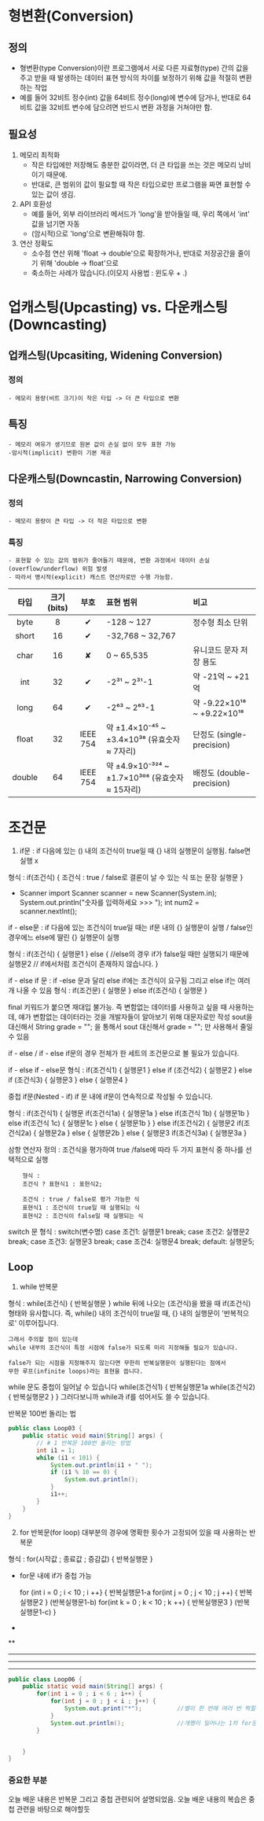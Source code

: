  # 형변환(Conversion)
 ## 정의
 - 형변환(type Conversion)이란 프로그램에서 서로 다른 자료형(type) 간의 값을 주고 받을 때 발생하는
   데이터 표현 방식의 차이를 보정하기 위해 값을 적절히 변환하는 작업
 - 예를 들어 32비트 정수(int) 값을 64비트 정수(long)에 변수에 담거나, 반대로 64비트 값을 32비트 변수에 담으려면
   반드시 변환 과정을 거쳐야만 함. 
## 필요성
1. 메모리 최적화
   - 작은 타입에만 저장해도 충분한 값이라면, 더 큰 타입을 쓰는 것은 메모리 낭비이기 때문에. 
   - 반대로, 큰 범위의 값이 필요할 때 작은 타입으로만 프로그램을 짜면 표현할 수 있는 값이 생김.
2. API 호환성 
   - 예를 들어, 외부 라이브러리 메서드가 'long'을 받아들일 때, 우리 쪽에서 'int' 값을 넘기면 자동
   - (암시적)으로 'long'으로 변환해줘야 함.
3. 연산 정확도
    - 소수점 연산 위해 'float -> double'으로 확장하거나, 반대로 저장공간을 줄이기 위해 'double -> float'으로 
    - 축소하는 사례가 많습니다.(이모지 사용법 : 윈도우 + .)
# 업캐스팅(Upcasting) vs. 다운캐스팅(Downcasting)
## 업캐스팅(Upcasiting, Widening Conversion)
### 정의
    - 메모리 용량(비트 크기)이 작은 타입 -> 더 큰 타입으로 변환
## 특징 
    - 메모리 여유가 생기므로 원본 값이 손실 없이 모두 표현 가능
    -암시적(implicit) 변환이 기본 제공
## 다운캐스팅(Downcastin, Narrowing Conversion)
### 정의
    - 메모리 용량이 큰 타입 -> 더 작은 타입으로 변환
### 특징
    - 표현할 수 있는 값의 범위가 줄어들기 때문에, 변환 과정에서 데이터 손실(overflow/underflow) 위험 발생
    - 따라서 명시적(explicit) 캐스트 연산자로만 수행 가능함.
| 타입   | 크기 (bits) | 부호     | 표현 범위                                      | 비고                         |
|:------:|:-----------:|:--------:|:-----------------------------------------------|:-----------------------------|
| byte   | 8           | ✔︎       | -128 ~ 127                                     | 정수형 최소 단위             |
| short  | 16          | ✔︎       | -32,768 ~ 32,767                               |                              |
| char   | 16          | ✘        | 0 ~ 65,535                                     | 유니코드 문자 저장 용도      |
| int    | 32          | ✔︎       | -2³¹ ~ 2³¹-1                                   | 약 -21억 ~ +21억             |
| long   | 64          | ✔︎       | -2⁶³ ~ 2⁶³-1                                   | 약 -9.22×10¹⁸ ~ +9.22×10¹⁸   |
| float  | 32          | IEEE 754 | 약 ±1.4×10⁻⁴⁵ ~ ±3.4×10³⁸ (유효숫자 ≈ 7자리)     | 단정도 (single-precision)    |
| double | 64          | IEEE 754 | 약 ±4.9×10⁻³²⁴ ~ ±1.7×10³⁰⁸ (유효숫자 ≈ 15자리) | 배정도 (double-precision)    |

# 조건문
1. if문 : if 다음에 있는 () 내의 조건식이 true일 때 {} 내의 실행문이 실행됨.
false면 실행 x

형식 :
if(조건식) {       조건식 : true / false로 결론이 날 수 있는 식 또는 문장
실행문
}
- Scanner import
Scanner scanner = new Scanner(System.in);
System.out.println("숫자를 입력하세요 >>> ");
int num2 = scanner.nextInt();

if - else문 : if 다음에 있는 조건식이 true일 때는 if문 내의 {} 실행문이 실행
/ false인 경우에느 else에 딸린 {} 실행문이 실행

형식 :
if(조건식) {
   실행문1
} else {                    //else의 경우 if가 false일 때만 실행되기 때문에
   실행문2                   // if에서처럼 조건식이 존재하지 않습니다.
}

if - else if 문 : if -else 문과 달리 else if에는 조건식이 요구됨
   그리고 else if는 여러개 나올 수 있음
형식 :
if(조건문) {
   실행문
} else if(조건식) {
   실행문
}

final 키워드가 붙으면 재대입 불가능. 즉 변함없는 데이터를 사용하고 싶을 때 사용하는데,
얘가 변함없는 데이터라는 것을 개발자들이 알아보기 위해 대문자로만 작성
sout을 대신해서 String grade = ""; 을 통해서 sout 대신해서 grade = ""; 만 사용해서 줄일 수 있음

if - else / if - else if문의 경우 전체가 한 세트의 조건문으로 볼 필요가 있습니다.

if - else if - else문
형식 :
if(조건식1) {
   실행문1
} else if (조건식2) {
   실행문2
} else if (조건식3) {
   실행문3
} else {
   실행문4
}

중첩 if문(Nested - if)
if 문 내에 if문이 연속적으로 작성될 수 있습니다.

   형식 :
   if(조건식1) {
        실행문
        if(조건식1a) {
            실행문1a
        } else if(조건식 1b) {
            실행문1b
        }  else if(조건식 1c) {
            실행문1c
        }  else {
            실행문1b
        }
    } else if(조건식2) {
        실행문2
        if(조건식2a) {
            실행문2a
        } else {
            실행문2b
    } else {
        실행문3
        if(조건식3a) {
            실행문3a
        }

삼항 연산자
정의 : 조건식을 평가하여 true /false에 따라 두 가지 표현식 중 하나를 선택적으로 실행

        형식 : 
        조건식 ? 표현식1 : 표헌식2;
        
        조건식 : true / false로 평가 가능한 식
        표현식1 : 조건식이 true일 때 실행되는 식
        표현식2 : 조건식이 false일 때 실행되는 식
switch 문
형식 :
    switch(변수명)
        case 조건1:
            실행문1
            break;
        case 조건2:
            실행문2
            break;
        case 조건3:
            실행문3
            break;
        case 조건4:
            실행문4
            break;
        default:
            실행문5;

## Loop
1. while 반복문

형식 :
while(조건식) {
    반복실행문
}
    while 뒤에 나오는 (조건식)을 봤을 때 if(조건식) 형태와 유사합니다.
    즉, while() 내의 조건식이 true일 때, {} 내의 실행문이 '반복적으로' 이루어집니다.

    그래서 주의할 점이 있는데
    while 내부의 조건식이 특정 시점에 false가 되도록 미리 지정해둘 필요가 있습니다.

    false가 되는 시점을 지정해주지 않는다면 무한히 반복실행문이 실행된다는 점에서 
    무한 루프(infinite loops)라는 표현을 씁니다.
while 문도 중첩이 일어날 수 있습니다
while(조건식1) {
    반복실행문1a
    while(조건식2){
        반복실행문2
    }
}
그러다보니까 while과 if를 섞어서도 쓸 수 있습니다.

반복문 100번 돌리는 법
```java
public class Loop03 {
    public static void main(String[] args) {
        // # 1 반복문 100번 돌리는 방법
        int i1 = 1;
        while (i1 < 101) {
            System.out.println(i1 + " ");
            if (i1 % 10 == 0) {
                System.out.println();
            }
            i1++;
        }
    }
}
```

2. for 반복문(for loop)
대부분의 경우에 명확한 횟수가 고정되어 있을 때 사용하는 반복문

형식 :
   for(시작값 ; 종료값 ; 증감값) {
        반복실행문
   }
- for문 내에 if가 중첩 가능

  for (int i = 0 ; i < 10 ; i ++} {
    반복실행문1-a
    for(int j = 0 ; j < 10 ; j ++) {
     반복실행문2
  }
  (반복실행문1-b)
  for(int k = 0 ; k < 10 ; k ++) {
    반복실행문3
  }
  (반복실행문1-c)
}
*
**
***
****
*****

```java
public class Loop06 {
    public static void main(String[] args) {
        for(int i = 0 ; i < 6 ; i++) {
            for(int j = 0 ; j < i ; j++) {
                System.out.print("*");          //별이 한 번에 여러 번 찍힐 수 있기 때문에 print
            }
            System.out.println();               //개행이 일어나는 1차 for문
        }


    }
}
```
### 중요한 부분
오늘 배운 내용은 반복문 그리고 중첩 관련되어 설명되었음. 오늘 배운 내용의
복습은 중첩 관련을 바탕으로 해야할듯
